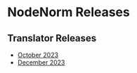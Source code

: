 # NodeNorm Releases

## Translator Releases

- [October 2023](TranslatorOctober2023.md)
- [December 2023](TranslatorDecember2023.md)
